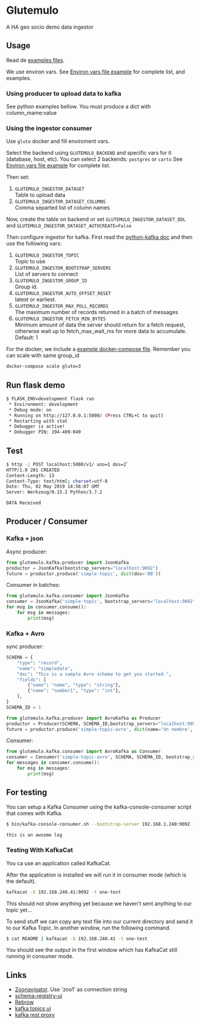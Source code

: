# Glutemulo

A HA geo socio demo data ingestor

## Usage

Read de [examples files](examples).

We use environ vars. See [Environ vars file example](.env.example) for complete list,
and examples.

### Using producer to upload data to kafka

See python examples bellow. You must produce a dict with column_mame:value

### Using the ingestor consumer
Use `gluto` docker and fill enviroment vars.

Select the backend using `GLUTEMULO_BACKEND` and specific vars for it (database, host, etc).
You can select 2 backends: `postgres` or `carto`
See [Environ vars file example](.env.example) for complete list.

Then set:

1. `GLUTEMULO_INGESTOR_DATASET`  
Table to upload data
2. `GLUTEMULO_INGESTOR_DATASET_COLUMNS`  
Comma separted list of column names

Now, create the table on backend or set `GLUTEMULO_INGESTOR_DATASET_DDL` and `GLUTEMULO_INGESTOR_DATASET_AUTOCREATE=False`

Then configure ingestor for kafka.
First read the [python-kafka doc](https://kafka-python.readthedocs.io/en/master/apidoc/KafkaConsumer.html)
and then use the following vars:

1. `GLUTEMULO_INGESTOR_TOPIC`  
Topic to use
2. `GLUTEMULO_INGESTOR_BOOTSTRAP_SERVERS`  
List of servers to connect
3. `GLUTEMULO_INGESTOR_GROUP_ID`  
Group id.
4. `GLUTEMULO_INGESTOR_AUTO_OFFSET_RESET`  
latest or earliest.
5. `GLUTEMULO_INGESTOR_MAX_POLL_RECORDS`  
The maximum number of records returned in a batch of messages
6. `GLUTEMULO_INGESTOR_FETCH_MIN_BYTES`  
Minimum amount of data the server should return for a fetch request, otherwise wait up to fetch_max_wait_ms for more data to accumulate. Default: 1

For the docker, we include a [example docker-compose file](docker-compose.yml).
Remember you can scale with same group_id

```bash
docker-compose scale gluto=3
```

## Run flask demo

```bash
$ FLASK_ENV=development flask run
 * Environment: development
 * Debug mode: on
 * Running on http://127.0.0.1:5000/ (Press CTRL+C to quit)
 * Restarting with stat
 * Debugger is active!
 * Debugger PIN: 194-409-049
```

## Test

```bash
$ http -j POST localhost:5000/v1/ uno=1 dos=2`
HTTP/1.0 201 CREATED
Content-Length: 13
Content-Type: text/html; charset=utf-8
Date: Thu, 02 May 2019 14:56:07 GMT
Server: Werkzeug/0.15.2 Python/3.7.2

DATA Received
```

## Producer / Consumer

### Kafka + json

Async producer:

```python
from glutemulo.kafka.producer import JsonKafka
productor = JsonKafka(bootstrap_servers="localhost:9092")
future = productor.produce('simple-topic', dict(dos='BB'))
```

Consumer in batches:
```python
from glutemulo.kafka.consumer import JsonKafka
consumer = JsonKafka('simple-topic', bootstrap_servers="localhost:9092")
for msg in consumer.consume():
    for msg in messages:
        print(msg)
```

### Kafka + Avro

sync producer:

```python
SCHEMA = {
    "type": "record",
    "name": "simpledata",
    "doc": "This is a sample Avro schema to get you started.",
    "fields": [
        {"name": "name", "type": "string"},
        {"name": "number1", "type": "int"},
    ],
}
SCHEMA_ID = 1
```

```python
from glutemulo.kafka.producer import AvroKafka as Producer
productor = Producer(SCHEMA, SCHEMA_ID,bootstrap_servers="localhost:9092")
future = productor.produce('simple-topic-avro', dict(name='Un nombre', number1=10))
```

Consumer:
```python
from glutemulo.kafka.consumer import AvroKafka as Consumer
consumer = Consumer('simple-topic-avro', SCHEMA, SCHEMA_ID, bootstrap_servers="localhost:9092")
for messages in consumer.consume():
    for msg in messages:
        print(msg)
```

## For testing

You can setup a Kafka Consumer using the kafka-console-consumer script that comes with Kafka.

```bash
$ bin/kafka-console-consumer.sh --bootstrap-server 192.168.1.240:9092 --topic pylog --from-beginning

this is an awsome log
```

### Testing With KafkaCat

You ca use an application called KafkaCat.

After the application is installed we will run it in consumer mode (which is the default).

```bash
kafkacat -b 192.168.240.41:9092 -t one-test
```

This should not show anything yet because we haven't sent anything to our topic yet...

To send stuff we can copy any text file into our current directory and send it to our Kafka Topic. In another window, run the following command.

```bash
$ cat README | kafkacat -b 192.168.240.41 -t one-test
```
You should see the output in the first window which has KafkaCat still running in consumer mode.


## Links

- [Zoonavigator](http://localhost:8004). Use 'zoo1' as connection string
- [schema-registry-ui](http://localhost:8001)
- [Rebrow](http://localhost:5001)
- [kafka topics ui](http://localhost:8000)
- [kafka rest proxy](http://localhost:8082)

